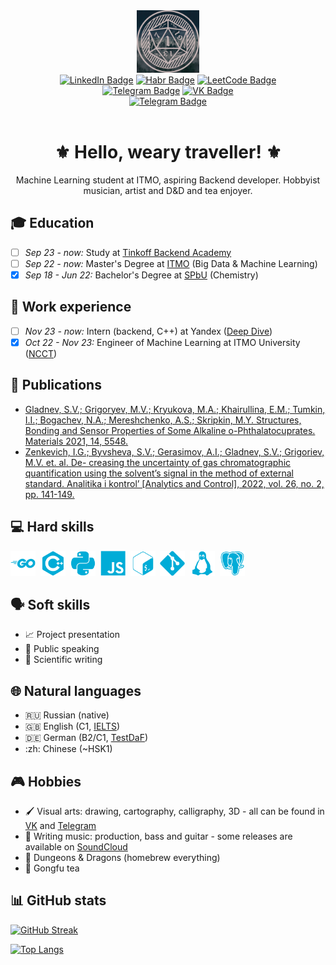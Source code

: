 <div id="header" align="center">
<img src="./static/avatar.png" width="100"/>
</div>

<div id="badges"  align="center">
<a href="https://www.linkedin.com/in/mikhail-grigoryev-dormant512"><img src="https://img.shields.io/badge/LinkedIn-gray?style=for-the-badge&logo=linkedin&logoColor=white" alt="LinkedIn Badge"/></a>
<a href="https://habr.com/ru/users/Dormant512/"><img src="https://img.shields.io/badge/Habr-gray?style=for-the-badge&logo=habr&logoColor=white" alt="Habr Badge"/></a>
<a href="https://leetcode.com/Dormant512/"><img src="https://img.shields.io/badge/LeetCode-gray?style=for-the-badge&logo=leetcode&logoColor=white" alt="LeetCode Badge"/></a>
</div>

<div id="badges"  align="center">
<a href="https://t.me/dormant512"><img src="https://img.shields.io/badge/Telegram-gray?style=for-the-badge&logo=telegram&logoColor=white" alt="Telegram Badge"/></a>
<a href="https://vk.com/dormant_art"><img src="https://img.shields.io/badge/VKontakte-gray?style=for-the-badge&logo=vk&logoColor=white" alt="VK Badge"/></a>
</div>

<div id="badges"  align="center">
<a href="mailto:d0rm4nt.4rt@gmail.com"><img src="https://img.shields.io/badge/Gmail-gray?style=for-the-badge&logo=gmail&logoColor=white" alt="Telegram Badge"/></a>
</div>

<img src="https://komarev.com/ghpvc/?username=Dormant512&style=flat-square&color=gray" alt=""/>

<h1 align="center">
⚜️ Hello, weary traveller! ⚜️
</h1>

<div align="center">Machine Learning student at ITMO, aspiring Backend developer. Hobbyist musician, artist and D&D and tea enjoyer.</div>

## :mortar_board: Education

- [ ] *Sep 23 - now:* Study at [Tinkoff Backend Academy](https://fintech.tinkoff.ru/academy/backend/)
- [ ] *Sep 22 - now:* Master's Degree at [ITMO](https://en.itmo.ru/) (Big Data & Machine Learning)
- [x] *Sep 18 - Jun 22:* Bachelor's Degree at [SPbU](https://spbu.ru/) (Chemistry)

## :briefcase: Work experience

- [ ] *Nov 23 - now:* Intern (backend, C++) at Yandex ([Deep Dive](https://yandex.ru/yaintern/deep_dive))
- [x] *Oct 22 - Nov 23:* Engineer of Machine Learning at ITMO University ([NCCT](https://en.itmo.ru/en/department/480/National_Center_for_Cognitive_Technologies.htm))

## :microscope: Publications

- [Gladnev, S.V.; Grigoryev, M.V.; Kryukova, M.A.; Khairullina, E.M.; Tumkin, I.I.; Bogachev,
  N.A.; Mereshchenko, A.S.; Skripkin, M.Y. Structures, Bonding and Sensor Properties of Some Alkaline
  o-Phthalatocuprates. Materials 2021, 14, 5548.](https://doi.org/10.3390/ma14195548)
- [Zenkevich, I.G.; Byvsheva, S.V.; Gerasimov, A.I.; Gladnev, S.V.; Grigoriev, M.V. et. al. De-
  creasing the uncertainty of gas chromatographic quantification using the solvent’s signal in the method
  of external standard. Analitika i kontrol’ [Analytics and Control], 2022, vol. 26, no. 2, pp. 141-149.](http://dx.doi.org/10.15826/analitika.2022.26.2.005)

## :computer: Hard skills

<div>
<img src="./static/go.svg" title="Go" alt="Go" width="40" height="40"/>&nbsp;
<img src="./static/cpp.svg" title="C++" alt="C++" width="40" height="40"/>&nbsp;
<img src="./static/py.svg" title="Python" alt="Python" width="40" height="40"/>&nbsp;
<img src="./static/js.svg" title="JavaScript" alt="JavaScript" width="40" height="40"/>&nbsp;
<img src="./static/bash.svg" title="Bash" alt="Bash" width="40" height="40"/>&nbsp;
<img src="./static/git.svg" title="Git" alt="Git" width="40" height="40"/>&nbsp;
<img src="./static/linux.svg" title="Linux" alt="Linux" width="40" height="40"/>&nbsp;
<img src="./static/psql.svg" title="PostgreSQL" alt="PostgreSQL" width="40" height="40"/>&nbsp;
</div>

<!-- 00acd7ff -->

## :speaking_head: Soft skills

- :chart_with_upwards_trend: Project presentation
- :microphone: Public speaking
- :pencil: Scientific writing

## :globe_with_meridians: Natural languages

- :ru: Russian (native)
- :uk: English (C1, [IELTS](https://drive.google.com/file/d/1h1CtJ94Yk2MFjWrm8z4qKwNl8ByBuqkJ/view?usp=sharing))
- :de: German (B2/C1, [TestDaF](https://drive.google.com/file/d/1v0tc5AU1laLYTVCUiT1MKzjp7nLxUjmr/view?usp=sharing))
- :zh: Chinese (~HSK1)

## :video_game: Hobbies

- :paintbrush: Visual arts: drawing, cartography, calligraphy, 3D - all can be found in [VK](https://vk.com/bunquhchaerneel) and [Telegram](https://t.me/bankachernil)
- :guitar: Writing music: production, bass and guitar - some releases are available on [SoundCloud](https://soundcloud.com/dormant-art)
- :game_die: Dungeons & Dragons (homebrew everything)
- :tea: Gongfu tea

## :bar_chart: GitHub stats

[![GitHub Streak](http://github-readme-streak-stats.herokuapp.com?user=Dormant512&theme=dark&background=000000)](https://git.io/streak-stats)

[![Top Langs](https://github-readme-stats.vercel.app/api/top-langs/?username=Dormant512&hide=jupyter%20notebook,tex,postscript,vim%20script,html,css&layout=compact&theme=vision-friendly-dark)](https://github.com/anuraghazra/github-readme-stats)
